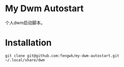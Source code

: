 # My Dwm Autostart

个人dwm启动脚本。

# Installation

```shell
git clone git@github.com:fengwk/my-dwm-autostart.git ~/.local/share/dwm
```
